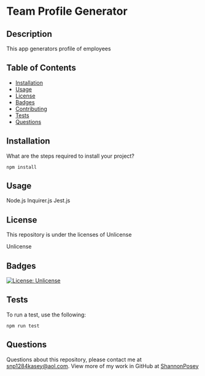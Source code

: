 # Team Profile Generator

## Description 
This app generators profile of employees

## Table of Contents 

* [Installation](#installation)
* [Usage](#usage)
* [License](#license)
* [Badges](#badges)
* [Contributing](#contributing)
* [Tests](#test)
* [Questions](#questions)

## Installation

What are the steps required to install your project?

`
npm install
`

## Usage

Node.js 
Inquirer.js 
Jest.js

## License

This repository is under the licenses of Unlicense

Unlicense

## Badges

[![License: Unlicense](https://img.shields.io/badge/license-Unlicense-yellow.svg)](http://unlicense.org/)


## Tests

To run a test, use the following:

 `
npm run test
`

## Questions

Questions about this repository, please contact me at [snp1284kasey@aol.com](mailto:snp1284kasey@aol.com). View more of my work in GitHub at [ShannonPosey](https://github.com/ShannonPosey)
